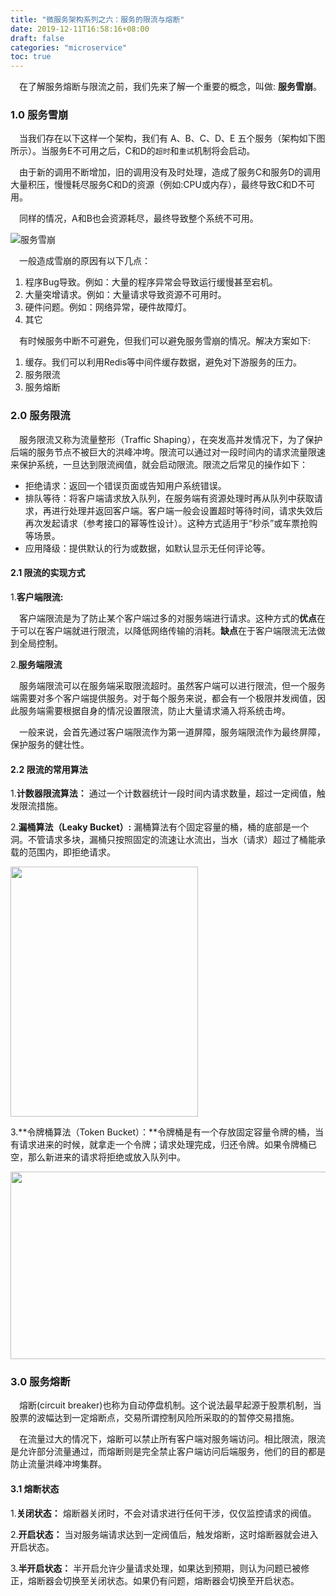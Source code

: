 ```yaml
---
title: "微服务架构系列之六：服务的限流与熔断"
date: 2019-12-11T16:58:16+08:00
draft: false
categories: "microservice"
toc: true
---
```

&emsp;在了解服务熔断与限流之前，我们先来了解一个重要的概念，叫做: **服务雪崩**。

### 1.0 服务雪崩
&emsp;当我们存在以下这样一个架构，我们有 A、B、C、D、E 五个服务（架构如下图所示）。当服务E不可用之后，C和D的`超时`和`重试`机制将会启动。

&emsp;由于新的调用不断增加，旧的调用没有及时处理，造成了服务C和服务D的调用大量积压，慢慢耗尽服务C和D的资源（例如:CPU或内存），最终导致C和D不可用。

&emsp;同样的情况，A和B也会资源耗尽，最终导致整个系统不可用。

![服务雪崩](../images/microservice/服务雪崩.jpg)

&emsp;一般造成雪崩的原因有以下几点：

1. 程序Bug导致。例如：大量的程序异常会导致运行缓慢甚至宕机。
2. 大量突增请求。例如：大量请求导致资源不可用时。
3. 硬件问题。例如：网络异常，硬件故障灯。
4. 其它

&emsp;有时候服务中断不可避免，但我们可以避免服务雪崩的情况。解决方案如下:

1. 缓存。我们可以利用Redis等中间件缓存数据，避免对下游服务的压力。
2. 服务限流
3. 服务熔断

### 2.0 服务限流

&emsp;服务限流又称为流量整形（Traffic Shaping），在突发高并发情况下，为了保护后端的服务节点不被巨大的洪峰冲垮。限流可以通过对一段时间内的请求流量限速来保护系统，一旦达到限流阀值，就会启动限流。限流之后常见的操作如下：

- 拒绝请求：返回一个错误页面或告知用户系统错误。
- 排队等待：将客户端请求放入队列，在服务端有资源处理时再从队列中获取请求，再进行处理并返回客户端。客户端一般会设置超时等待时间，请求失效后再次发起请求（参考接口的幂等性设计）。这种方式适用于“秒杀”或车票抢购等场景。
- 应用降级：提供默认的行为或数据，如默认显示无任何评论等。

#### 2.1 限流的实现方式

1.**客户端限流:** 

&emsp;客户端限流是为了防止某个客户端过多的对服务端进行请求。这种方式的**优点**在于可以在客户端就进行限流，以降低网络传输的消耗。**缺点**在于客户端限流无法做到全局控制。

2.**服务端限流**

&emsp;服务端限流可以在服务端采取限流超时。虽然客户端可以进行限流，但一个服务端需要对多个客户端提供服务。对于每个服务来说，都会有一个极限并发阀值，因此服务端需要根据自身的情况设置限流，防止大量请求涌入将系统击垮。

&emsp;一般来说，会首先通过客户端限流作为第一道屏障，服务端限流作为最终屏障，保护服务的健壮性。

#### 2.2 限流的常用算法

1.**计数器限流算法：** 通过一个计数器统计一段时间内请求数量，超过一定阀值，触发限流措施。

2.**漏桶算法（Leaky Bucket）:** 漏桶算法有个固定容量的桶，桶的底部是一个洞。不管请求多块，漏桶只按照固定的流速让水流出，当水（请求）超过了桶能承载的范围内，即拒绝请求。

<img src="../images/microservice/漏桶算法.jpg" width = "300" height = "400"/> 

3.**令牌桶算法（Token Bucket）：**令牌桶是有一个存放固定容量令牌的桶，当有请求进来的时候，就拿走一个令牌；请求处理完成，归还令牌。如果令牌桶已空，那么新进来的请求将拒绝或放入队列中。

<img src="../images/microservice/令牌桶算法.png" width = "600" height = "300"/> 

### 3.0 服务熔断
&emsp;熔断(circuit breaker)也称为自动停盘机制。这个说法最早起源于股票机制，当股票的波幅达到一定熔断点，交易所谓控制风险所采取的的暂停交易措施。

&emsp;在流量过大的情况下，熔断可以禁止所有客户端对服务端访问。相比限流，限流是允许部分流量通过，而熔断则是完全禁止客户端访问后端服务，他们的目的都是防止流量洪峰冲垮集群。

#### 3.1 熔断状态

1.**关闭状态：** 熔断器关闭时，不会对请求进行任何干涉，仅仅监控请求的阀值。

2.**开启状态：** 当对服务端请求达到一定阀值后，触发熔断，这时熔断器就会进入开启状态。

3.**半开启状态：** 半开启允许少量请求处理，如果达到预期，则认为问题已被修正，熔断器会切换至关闭状态。如果仍有问题，熔断器会切换至开启状态。
